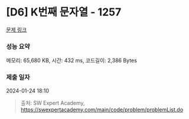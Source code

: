 # [D6] K번째 문자열 - 1257 

[문제 링크](https://swexpertacademy.com/main/code/problem/problemDetail.do?contestProbId=AV18KWf6ItECFAZN) 

### 성능 요약

메모리: 65,680 KB, 시간: 432 ms, 코드길이: 2,386 Bytes

### 제출 일자

2024-01-24 18:10



> 출처: SW Expert Academy, https://swexpertacademy.com/main/code/problem/problemList.do